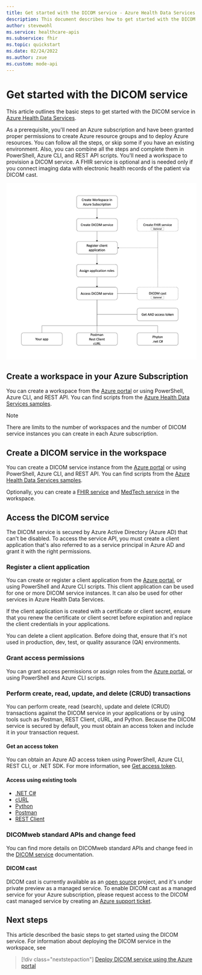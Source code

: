 ```yaml
---
title: Get started with the DICOM service - Azure Health Data Services
description: This document describes how to get started with the DICOM service in Azure Health Data Services.
author: stevewohl
ms.service: healthcare-apis
ms.subservice: fhir
ms.topic: quickstart
ms.date: 02/24/2022
ms.author: zxue
ms.custom: mode-api
---
```


# Get started with the DICOM service

This article outlines the basic steps to get started with the DICOM service in [Azure Health Data Services](../healthcare-apis-overview.md). 

As a prerequisite, you'll need an Azure subscription and have been granted proper permissions to create Azure resource groups and to deploy Azure resources. You can follow all the steps, or skip some if you have an existing environment. Also, you can combine all the steps and complete them in PowerShell, Azure CLI, and REST API scripts. You'll need a workspace to provision a DICOM service. A FHIR service is optional and is needed only if you connect imaging data with electronic health records of the patient via DICOM cast.

[![Get Started with DICOM](media/get-started-with-dicom.png)](media/get-started-with-dicom.png#lightbox)

## Create a workspace in your Azure Subscription

You can create a workspace from the [Azure portal](../healthcare-apis-quickstart.md) or using PowerShell, Azure CLI, and REST API. You can find scripts from the [Azure Health Data Services samples](https://github.com/microsoft/healthcare-apis-samples/tree/main/src/scripts).

> [!NOTE]
> There are limits to the number of workspaces and the number of DICOM service instances you can create in each Azure subscription.

## Create a DICOM service in the workspace

You can create a DICOM service instance from the [Azure portal](deploy-dicom-services-in-azure.md) or using PowerShell, Azure CLI, and REST API. You can find scripts from the [Azure Health Data Services samples](https://github.com/microsoft/healthcare-apis-samples/tree/main/src/scripts).

Optionally, you can create a [FHIR service](../fhir/fhir-portal-quickstart.md) and [MedTech service](../iot/deploy-iot-connector-in-azure.md) in the workspace.

## Access the DICOM service

The DICOM service is secured by Azure Active Directory (Azure AD) that can't be disabled. To access the service API, you must create a client application that's also referred to as a service principal in Azure AD and grant it with the right permissions.

### Register a client application

You can create or register a client application from the [Azure portal](../register-application.md), or using PowerShell and Azure CLI scripts. This client application can be used for one or more DICOM service instances. It can also be used for other services in Azure Health Data Services.

If the client application is created with a certificate or client secret, ensure that you renew the certificate or client secret before expiration and replace the client credentials in your applications.

You can delete a client application. Before doing that, ensure that it's not used in production, dev, test, or quality assurance (QA) environments.

### Grant access permissions

You can grant access permissions or assign roles from the [Azure portal](../configure-azure-rbac.md), or using PowerShell and Azure CLI scripts.

### Perform create, read, update, and delete (CRUD) transactions

You can perform create, read (search), update and delete (CRUD) transactions against the DICOM service in your applications or by using tools such as Postman, REST Client, cURL, and Python. Because the DICOM service is secured by default, you must obtain an access token and include it in your transaction request.

#### Get an access token

You can obtain an Azure AD access token using PowerShell, Azure CLI, REST CLI, or .NET SDK.  For more information, see [Get access token](../get-access-token.md).

#### Access using existing tools

- [.NET C#](dicomweb-standard-apis-c-sharp.md)
- [cURL](dicomweb-standard-apis-curl.md)
- [Python](dicomweb-standard-apis-python.md)
- [Postman](../fhir/use-postman.md)
- [REST Client](../fhir/using-rest-client.md)

### DICOMweb standard APIs and change feed

You can find more details on DICOMweb standard APIs and change feed in the [DICOM service](dicom-services-overview.md) documentation.

#### DICOM cast

DICOM cast is currently available as an [open source](https://github.com/microsoft/dicom-server/blob/main/docs/concepts/dicom-cast.md) project, and it's under private preview as a managed service. To enable DICOM cast as a managed service for your Azure subscription, please request access to the DICOM cast managed service by creating an [Azure support ticket](https://azure.microsoft.com/support/create-ticket/).

## Next steps

This article described the basic steps to get started using the DICOM service. For information about deploying the DICOM service in the workspace, see

>[!div class="nextstepaction"]
>[Deploy DICOM service using the Azure portal](deploy-dicom-services-in-azure.md)
